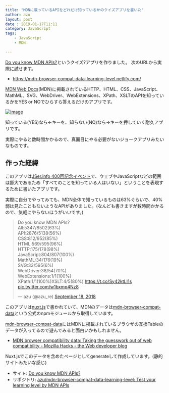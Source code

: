 ```yaml
---
title: "MDNに載っているAPIをどれだけ知っているかのクイズアプリを書いた"
author: azu
layout: post
date : 2019-01-17T11:11
category: JavaScript
tags:
    - JavaScript
    - MDN

---
```


[Do you know MDN APIs?](https://mdn-browser-compat-data-learning-level.netlify.com/)というクイズ?アプリを作りました。
次のURLから実際に試せます。

- https://mdn-browser-compat-data-learning-level.netlify.com/

[MDN Web Docs](https://developer.mozilla.org/ja/)(MDN)に掲載されているHTTP、HTML、CSS、JavaScript、MathML、SVG、WebDriver、WebExtensions、XPath、XSLTのAPIを知っているかをYES or NOでひらすら答えるだけのアプリです。

[![image](https://efcl.info/wp-content/uploads/2019/01/17-1547691324.png)](https://mdn-browser-compat-data-learning-level.netlify.com/)

知っている(YES)なら←キーを、知らない(NO)なら→キーを押していく耐久アプリです。

実際にやると数時間かかるので、真面目にやる必要がないジョークアプリみたいなものです。

## 作った経緯

このアプリは[JSer.info 400回記念イベント](http://azu.github.io/slide/2018/jserinfo/400th.html)で、ウェブやJavaScriptなどの範囲は膨大であるため「すべてのことを知っている人はいない」ということを表現するために書いたアプリです。

実際に自分でやってみても、MDN全体で知っているものは63%ぐらいで、40%弱は見たこともないようなAPIがありました。(なんども書きますが数時間かかるので、気軽にやらないほうがいいです。)

<blockquote class="twitter-tweet" data-lang="en"><p lang="en" dir="ltr">Do you know MDN APIs?<br>All:5347/8502(63%)<br>API:2876/5138(56%)<br>CSS:812/952(85%)<br>HTML:569/595(96%)<br>HTTP:175/178(98%)<br>JavaScript:804/807(100%)<br>MathML:34/176(19%)<br>SVG:33/595(6%)<br>WebDriver:38/54(70%)<br>WebExtensions:1/1(100%)<br>XPath:1/1(100%)XSLT:4/5(80%) <a href="https://t.co/Sy42ktLI1s">https://t.co/Sy42ktLI1s</a> <a href="https://t.co/w1bxmp4Nz8">pic.twitter.com/w1bxmp4Nz8</a></p>&mdash; azu (@azu_re) <a href="https://twitter.com/azu_re/status/1042050822425792513?ref_src=twsrc%5Etfw">September 18, 2018</a></blockquote>
<script async src="https://platform.twitter.com/widgets.js" charset="utf-8"></script>

このアプリは[nuxt.js](https://github.com/nuxt/nuxt.js)で書かれていて、MDNのデータは[mdn-browser-compat-data](https://github.com/mdn/browser-compat-data)という公式のnpmモジュールから取得しています。

[mdn-browser-compat-data](https://github.com/mdn/browser-compat-data)にはMDNに掲載されているブラウザの互換Tableのデータが入ってるので遊んでみると面白いかもしれません。

- [MDN browser compatibility data: Taking the guesswork out of web compatibility - Mozilla Hacks - the Web developer blog](https://hacks.mozilla.org/2018/02/mdn-browser-compatibility-data/)

Nuxt.jsでこのデータを含めたページとしてgenerateして作成しています。(静的サイトみたいな感じ)

- サイト: [Do you know MDN APIs?](https://mdn-browser-compat-data-learning-level.netlify.com/)
- リポジトリ: [azu/mdn-browser-compat-data-learning-level: Test your learning level by MDN APIs](https://github.com/azu/mdn-browser-compat-data-learning-level)